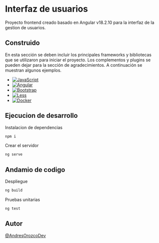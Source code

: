 # Interfaz de usuarios

Proyecto frontend creado basado en Angular v18.2.10 para la interfaz de la gestion de usuarios.

## Construido

En esta sección se deben incluir los principales frameworks y bibliotecas que se utilizaron para iniciar el proyecto. Los complementos y plugins se pueden dejar para la sección de agradecimientos. A continuación se muestran algunos ejemplos.

* [![JavaScript](https://img.shields.io/badge/JavaScript-F7DF1E?logo=javascript&logoColor=000)](#)
* [![Angular](https://img.shields.io/badge/Angular-%23DD0031.svg?logo=angular&logoColor=white)](#)
* [![Bootstrap](https://img.shields.io/badge/Bootstrap-7952B3?logo=bootstrap&logoColor=fff)](#)
* [![Less](https://img.shields.io/badge/Less-1D365D?logo=less&logoColor=fff)](#)
* [![Docker](https://img.shields.io/badge/Docker-2496ED?logo=docker&logoColor=fff)](#)

## Ejecucion de desarrollo

Instalacion de dependencias
```bash
npm i
```

Crear el servidor
```bash
ng serve
```

## Andamio de codigo

Despliegue
```bash
ng build
```

Pruebas unitarias
```bash
ng test
```

## Autor

[@AndresOrozcoDev](https://github.com/AndresOrozcoDev)